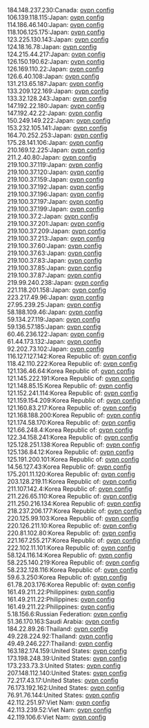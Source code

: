 184.148.237.230:Canada: [ovpn config](vpn/184_148_237_230.ovpn)  
106.139.118.115:Japan: [ovpn config](vpn/106_139_118_115.ovpn)  
114.186.46.140:Japan: [ovpn config](vpn/114_186_46_140.ovpn)  
118.106.125.175:Japan: [ovpn config](vpn/118_106_125_175.ovpn)  
123.225.130.143:Japan: [ovpn config](vpn/123_225_130_143.ovpn)  
124.18.16.78:Japan: [ovpn config](vpn/124_18_16_78.ovpn)  
124.215.44.217:Japan: [ovpn config](vpn/124_215_44_217.ovpn)  
126.150.190.62:Japan: [ovpn config](vpn/126_150_190_62.ovpn)  
126.169.110.22:Japan: [ovpn config](vpn/126_169_110_22.ovpn)  
126.6.40.108:Japan: [ovpn config](vpn/126_6_40_108.ovpn)  
131.213.65.187:Japan: [ovpn config](vpn/131_213_65_187.ovpn)  
133.209.122.169:Japan: [ovpn config](vpn/133_209_122_169.ovpn)  
133.32.128.243:Japan: [ovpn config](vpn/133_32_128_243.ovpn)  
147.192.22.180:Japan: [ovpn config](vpn/147_192_22_180.ovpn)  
147.192.42.22:Japan: [ovpn config](vpn/147_192_42_22.ovpn)  
150.249.149.222:Japan: [ovpn config](vpn/150_249_149_222.ovpn)  
153.232.105.141:Japan: [ovpn config](vpn/153_232_105_141.ovpn)  
164.70.252.253:Japan: [ovpn config](vpn/164_70_252_253.ovpn)  
175.28.141.106:Japan: [ovpn config](vpn/175_28_141_106.ovpn)  
210.169.12.225:Japan: [ovpn config](vpn/210_169_12_225.ovpn)  
211.2.40.80:Japan: [ovpn config](vpn/211_2_40_80.ovpn)  
219.100.37.119:Japan: [ovpn config](vpn/219_100_37_119.ovpn)  
219.100.37.120:Japan: [ovpn config](vpn/219_100_37_120.ovpn)  
219.100.37.159:Japan: [ovpn config](vpn/219_100_37_159.ovpn)  
219.100.37.192:Japan: [ovpn config](vpn/219_100_37_192.ovpn)  
219.100.37.196:Japan: [ovpn config](vpn/219_100_37_196.ovpn)  
219.100.37.197:Japan: [ovpn config](vpn/219_100_37_197.ovpn)  
219.100.37.199:Japan: [ovpn config](vpn/219_100_37_199.ovpn)  
219.100.37.2:Japan: [ovpn config](vpn/219_100_37_2.ovpn)  
219.100.37.201:Japan: [ovpn config](vpn/219_100_37_201.ovpn)  
219.100.37.209:Japan: [ovpn config](vpn/219_100_37_209.ovpn)  
219.100.37.213:Japan: [ovpn config](vpn/219_100_37_213.ovpn)  
219.100.37.60:Japan: [ovpn config](vpn/219_100_37_60.ovpn)  
219.100.37.63:Japan: [ovpn config](vpn/219_100_37_63.ovpn)  
219.100.37.83:Japan: [ovpn config](vpn/219_100_37_83.ovpn)  
219.100.37.85:Japan: [ovpn config](vpn/219_100_37_85.ovpn)  
219.100.37.87:Japan: [ovpn config](vpn/219_100_37_87.ovpn)  
219.99.240.238:Japan: [ovpn config](vpn/219_99_240_238.ovpn)  
221.118.201.158:Japan: [ovpn config](vpn/221_118_201_158.ovpn)  
223.217.49.96:Japan: [ovpn config](vpn/223_217_49_96.ovpn)  
27.95.239.25:Japan: [ovpn config](vpn/27_95_239_25.ovpn)  
58.188.109.46:Japan: [ovpn config](vpn/58_188_109_46.ovpn)  
59.134.27.119:Japan: [ovpn config](vpn/59_134_27_119.ovpn)  
59.136.57.185:Japan: [ovpn config](vpn/59_136_57_185.ovpn)  
60.46.236.122:Japan: [ovpn config](vpn/60_46_236_122.ovpn)  
61.44.173.132:Japan: [ovpn config](vpn/61_44_173_132.ovpn)  
92.202.73.102:Japan: [ovpn config](vpn/92_202_73_102.ovpn)  
116.127.127.142:Korea Republic of: [ovpn config](vpn/116_127_127_142.ovpn)  
118.42.110.222:Korea Republic of: [ovpn config](vpn/118_42_110_222.ovpn)  
121.136.46.64:Korea Republic of: [ovpn config](vpn/121_136_46_64.ovpn)  
121.145.222.191:Korea Republic of: [ovpn config](vpn/121_145_222_191.ovpn)  
121.148.85.15:Korea Republic of: [ovpn config](vpn/121_148_85_15.ovpn)  
121.152.241.114:Korea Republic of: [ovpn config](vpn/121_152_241_114.ovpn)  
121.159.154.209:Korea Republic of: [ovpn config](vpn/121_159_154_209.ovpn)  
121.160.83.217:Korea Republic of: [ovpn config](vpn/121_160_83_217.ovpn)  
121.168.188.200:Korea Republic of: [ovpn config](vpn/121_168_188_200.ovpn)  
121.174.58.170:Korea Republic of: [ovpn config](vpn/121_174_58_170.ovpn)  
121.66.248.4:Korea Republic of: [ovpn config](vpn/121_66_248_4.ovpn)  
122.34.158.241:Korea Republic of: [ovpn config](vpn/122_34_158_241.ovpn)  
125.128.251.138:Korea Republic of: [ovpn config](vpn/125_128_251_138.ovpn)  
125.136.84.12:Korea Republic of: [ovpn config](vpn/125_136_84_12.ovpn)  
125.191.200.101:Korea Republic of: [ovpn config](vpn/125_191_200_101.ovpn)  
14.56.127.43:Korea Republic of: [ovpn config](vpn/14_56_127_43.ovpn)  
175.201.11.120:Korea Republic of: [ovpn config](vpn/175_201_11_120.ovpn)  
203.128.219.11:Korea Republic of: [ovpn config](vpn/203_128_219_11.ovpn)  
211.107.142.4:Korea Republic of: [ovpn config](vpn/211_107_142_4.ovpn)  
211.226.65.110:Korea Republic of: [ovpn config](vpn/211_226_65_110.ovpn)  
211.250.216.134:Korea Republic of: [ovpn config](vpn/211_250_216_134.ovpn)  
218.237.206.177:Korea Republic of: [ovpn config](vpn/218_237_206_177.ovpn)  
220.125.99.103:Korea Republic of: [ovpn config](vpn/220_125_99_103.ovpn)  
220.126.211.10:Korea Republic of: [ovpn config](vpn/220_126_211_10.ovpn)  
220.81.102.80:Korea Republic of: [ovpn config](vpn/220_81_102_80.ovpn)  
221.167.255.217:Korea Republic of: [ovpn config](vpn/221_167_255_217.ovpn)  
222.102.11.101:Korea Republic of: [ovpn config](vpn/222_102_11_101.ovpn)  
58.124.116.14:Korea Republic of: [ovpn config](vpn/58_124_116_14.ovpn)  
58.225.140.219:Korea Republic of: [ovpn config](vpn/58_225_140_219.ovpn)  
58.232.128.116:Korea Republic of: [ovpn config](vpn/58_232_128_116.ovpn)  
59.6.3.250:Korea Republic of: [ovpn config](vpn/59_6_3_250.ovpn)  
61.78.203.176:Korea Republic of: [ovpn config](vpn/61_78_203_176.ovpn)  
161.49.211.22:Philippines: [ovpn config](vpn/161_49_211_22.ovpn)  
161.49.211.22:Philippines: [ovpn config](vpn/161_49_211_22.ovpn)  
161.49.211.22:Philippines: [ovpn config](vpn/161_49_211_22.ovpn)  
5.18.156.6:Russian Federation: [ovpn config](vpn/5_18_156_6.ovpn)  
51.36.170.163:Saudi Arabia: [ovpn config](vpn/51_36_170_163.ovpn)  
184.22.89.26:Thailand: [ovpn config](vpn/184_22_89_26.ovpn)  
49.228.224.92:Thailand: [ovpn config](vpn/49_228_224_92.ovpn)  
49.49.246.227:Thailand: [ovpn config](vpn/49_49_246_227.ovpn)  
163.182.174.159:United States: [ovpn config](vpn/163_182_174_159.ovpn)  
173.198.248.39:United States: [ovpn config](vpn/173_198_248_39.ovpn)  
173.233.73.3:United States: [ovpn config](vpn/173_233_73_3.ovpn)  
207.148.112.140:United States: [ovpn config](vpn/207_148_112_140.ovpn)  
72.217.43.17:United States: [ovpn config](vpn/72_217_43_17.ovpn)  
76.173.192.162:United States: [ovpn config](vpn/76_173_192_162.ovpn)  
76.91.76.144:United States: [ovpn config](vpn/76_91_76_144.ovpn)  
42.112.251.97:Viet Nam: [ovpn config](vpn/42_112_251_97.ovpn)  
42.113.239.52:Viet Nam: [ovpn config](vpn/42_113_239_52.ovpn)  
42.119.106.6:Viet Nam: [ovpn config](vpn/42_119_106_6.ovpn)  
